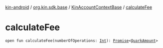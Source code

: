 [kin-android](../../index.md) / [org.kin.sdk.base](../index.md) / [KinAccountContextBase](index.md) / [calculateFee](./calculate-fee.md)

# calculateFee

`open fun calculateFee(numberOfOperations: `[`Int`](https://kotlinlang.org/api/latest/jvm/stdlib/kotlin/-int/index.html)`): `[`Promise`](../../org.kin.sdk.base.tools/-promise/index.md)`<`[`QuarkAmount`](../../org.kin.sdk.base.models/-quark-amount/index.md)`>`